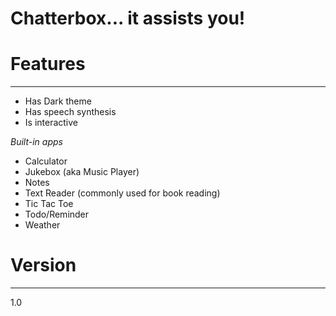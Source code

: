 # Chatterbox... it assists you!


Features 
========
------
- Has Dark theme
- Has speech synthesis
- Is interactive

_Built-in apps_
- Calculator
- Jukebox (aka Music Player)
- Notes
- Text Reader (commonly used for book reading)
- Tic Tac Toe
- Todo/Reminder
- Weather



Version 
=======
-------
1.0
